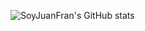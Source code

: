 ![SoyJuanFran's GitHub stats](https://github-readme-stats.vercel.app/api?username=SoyJuanFran&show_icons=true&theme=radical)

